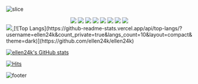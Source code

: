 
![slice](https://capsule-render.vercel.app/api?type=waving&color=d3e3F5&height=200&text=TaeYoung's%20GitHub&fontAlign=60&fontAlignY=35&desc=Hi%20there!&descAlign=90&descAlignY=55&fontColor=ffffff)

<div align=center>
<img src="https://img.shields.io/badge/java-007396?style=for-the-badge&logo=OpenJDK&logoColor=white">
<img src="https://img.shields.io/badge/JUnit5-25A162?style=for-the-badge&logo=JUnit5&logoColor=white">
<img src="https://img.shields.io/badge/MySQL-4479A1?style=for-the-badge&logo=MySQL&logoColor=white">
<img src="https://img.shields.io/badge/HTML5-E34F26?style=for-the-badge&logo=HTML5&logoColor=white">
<img src="https://img.shields.io/badge/CSS3-1572B6?style=for-the-badge&logo=CSS3&logoColor=white">
<img src="https://img.shields.io/badge/JavaScript-F7DF1E?style=for-the-badge&logo=JavaScript&logoColor=white">
<img src="https://img.shields.io/badge/Kotlin-7F52FF?style=for-the-badge&logo=Kotlin&logoColor=white">
<img src="https://img.shields.io/badge/Android-3DDC84?style=for-the-badge&logo=Android&logoColor=white">
</div>

<a href="https://ellen24k.github.io/develog/">
  <img src="https://img.shields.io/badge/?style=for-the-badge&logo=Github%20Pages&logoColor=#222222">
</a>
﻿[![Top Langs](https://github-readme-stats.vercel.app/api/top-langs/?username=ellen24k&count_private=true&langs_count=10&layout=compact&theme=dark)](https://github.com/ellen24k/ellen24k)

[![ellen24k's GitHub stats](https://github-readme-stats.vercel.app/api?username=ellen24k&count_private=true&include_all_commits&show_icons=true&theme=dracula)](https://github.com/ellen24k/ellen24k)

[![Hits](https://hits.seeyoufarm.com/api/count/incr/badge.svg?url=https%3A%2F%2Fgithub.com%2Fellen24k%2Fhit-counter)](https://github.com/ellen24k/ellen24k)

![footer](https://capsule-render.vercel.app/api?section=footer&type=waving&color=d3e3F5&height=150)
